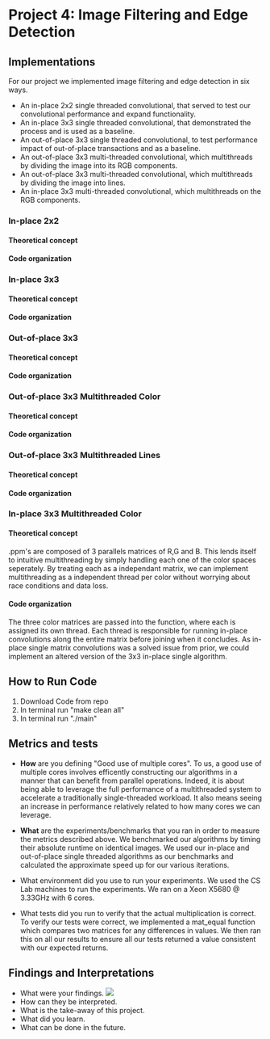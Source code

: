 # Project 4: Image Filtering and Edge Detection


## Implementations
For our project we implemented image filtering and edge detection in six ways. 

- An in-place 2x2 single threaded convolutional, that served to test our convolutional performance and expand functionality.
- An in-place 3x3 single threaded convolutional, that demonstrated the process and is used as a baseline.
- An out-of-place 3x3 single threaded convolutional, to test performance impact of out-of-place transactions and as a baseline.
- An out-of-place 3x3 multi-threaded convolutional, which multithreads by dividing the image into its RGB components.
- An out-of-place 3x3 multi-threaded convolutional, which multithreads by dividing the image into lines.
- An in-place 3x3 multi-threaded convolutional, which multithreads on the RGB components.



### In-place 2x2
#### Theoretical concept

#### Code organization

### In-place 3x3
#### Theoretical concept

#### Code organization

### Out-of-place 3x3
#### Theoretical concept

#### Code organization

### Out-of-place 3x3 Multithreaded Color
#### Theoretical concept

#### Code organization

### Out-of-place 3x3 Multithreaded Lines
#### Theoretical concept

#### Code organization

### In-place 3x3 Multithreaded Color
#### Theoretical concept
.ppm's are composed of 3 parallels matrices of R,G and B. This lends itself to intuitive multithreading by simply handling each one of the color spaces seperately. By treating each as a independant matrix, we can implement multithreading as a independent thread per color without worrying about race conditions and data loss.

#### Code organization
The three color matrices are passed into the function, where each is assigned its own thread. Each thread is responsible for running in-place convolutions along the entire matrix before joining when it concludes. As in-place single matrix convolutions was a solved issue from prior, we could implement an altered version of the 3x3 in-place single algorithm. 

## How to Run Code
1. Download Code from repo
2. In terminal run "make clean all"
3. In terminal run "./main"

## Metrics and tests
- **How** are you defining "Good use of multiple cores".
To us, a good use of multiple cores involves efficently constructing our algorithms in a manner that can benefit from parallel operations. Indeed, it is about being able to leverage the full performance of a multithreaded system to accelerate a traditionally single-threaded workload. It also means seeing an increase in performance relatively related to how many cores we can leverage.

- **What** are the experiments/benchmarks that you ran in order to measure the metrics described above.
We benchmarked our algorithms by timing their absolute runtime on identical images. We used our in-place and out-of-place single threaded algorithms as our benchmarks and calculated the approximate speed up for our various iterations.

- What environment did you use to run your experiments.
We used the CS Lab machines to run the experiments. We ran on a Xeon X5680 @ 3.33GHz with 6 cores.

- What tests did you run to verify that the actual multiplication is correct.
To verify our tests were correct, we implemented a mat_equal function which compares two matrices for any differences in values. We then ran this on all our results to ensure all our tests returned a value consistent with our expected returns.


## Findings and Interpretations
- What were your findings.
![](filtering_images_v1.png)
- How can they be interpreted.
- What is the take-away of this project.
- What did you learn.
- What can be done in the future.
